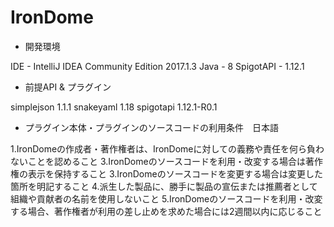 # IronDome
- 開発環境

IDE - IntelliJ IDEA Community Edition 2017.1.3
Java - 8
SpigotAPI - 1.12.1

- 前提API & プラグイン

simplejson 1.1.1
snakeyaml 1.18
spigotapi 1.12.1-R0.1

- プラグイン本体・プラグインのソースコードの利用条件　日本語

1.IronDomeの作成者・著作権者は、IronDomeに対しての義務や責任を何ら負わないことを認めること
3.IronDomeのソースコードを利用・改変する場合は著作権の表示を保持すること
3.IronDomeのソースコードを変更する場合は変更した箇所を明記すること
4.派生した製品に、勝手に製品の宣伝または推薦者として組織や貢献者の名前を使用しないこと
5.IronDomeのソースコードを利用・改変する場合、著作権者が利用の差し止めを求めた場合には2週間以内に応じること
